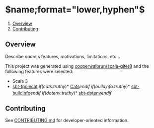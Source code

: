 # $name;format="lower,hyphen"$

1. [Overview](#overview)
2. [Contributing](#contributing)

## Overview

Describe $name$'s features, motivations, limitations, etc...

This project was generated using
[cooperwalbrun/scala-giter8](https://github.com/cooperwalbrun/scala-giter8) and the following
features were selected:

* Scala 3
* [sbt-tpolecat](https://github.com/DavidGregory084/sbt-tpolecat)
$if(cats.truthy)$* [Cats](http://typelevel.org/cats/)$endif$ 
$if(build_info.truthy)$* [sbt-buildinfo](https://github.com/sbt/sbt-buildinfo)$endif$
$if(dotenv.truthy)$* [sbt-dotenv](https://github.com/mefellows/sbt-dotenv)$endif$

## Contributing

See [CONTRIBUTING.md](CONTRIBUTING.md) for developer-oriented information.
